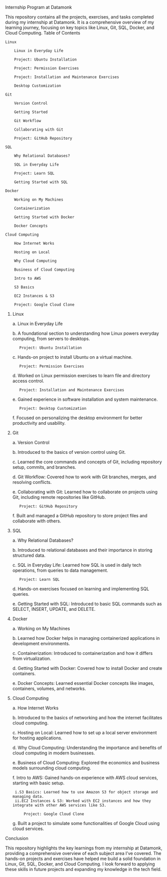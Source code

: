 Internship Program at Datamonk

This repository contains all the projects, exercises, and tasks completed during my internship at Datamonk. It is a comprehensive overview of my learning journey, focusing on key topics like Linux, Git, SQL, Docker, and Cloud Computing.
Table of Contents

    Linux

        Linux in Everyday Life

        Project: Ubuntu Installation

        Project: Permission Exercises

        Project: Installation and Maintenance Exercises

        Desktop Customization

    Git

        Version Control

        Getting Started

        Git Workflow

        Collaborating with Git

        Project: GitHub Repository

    SQL

        Why Relational Databases?

        SQL in Everyday Life

        Project: Learn SQL

        Getting Started with SQL

    Docker

        Working on My Machines

        Containerization

        Getting Started with Docker

        Docker Concepts

    Cloud Computing

        How Internet Works

        Hosting on Local

        Why Cloud Computing

        Business of Cloud Computing

        Intro to AWS

        S3 Basics

        EC2 Instances & S3

        Project: Google Cloud Clone

1. Linux


    a. Linux in Everyday Life

    b. A foundational section to understanding how Linux powers everyday computing, from servers to desktops.
   
          Project: Ubuntu Installation

    c. Hands-on project to install Ubuntu on a virtual machine.
   
          Project: Permission Exercises

    d. Worked on Linux permission exercises to learn file and directory access control.
   
          Project: Installation and Maintenance Exercises

    e. Gained experience in software installation and system maintenance.
   
          Project: Desktop Customization

    f. Focused on personalizing the desktop environment for better productivity and usability.
   
   
3. Git

 
    a. Version Control

    b. Introduced to the basics of version control using Git.

    c. Learned the core commands and concepts of Git, including repository setup, commits, and branches.
   
    d. Git Workflow: Covered how to work with Git branches, merges, and resolving conflicts.
   
    e. Collaborating with Git: Learned how to collaborate on projects using Git, including remote repositories like GitHub.
   
          Project: GitHub Repository
   
    f. Built and managed a GitHub repository to store project files and collaborate with others.

   
   
3. SQL

   
    a. Why Relational Databases?

    b. Introduced to relational databases and their importance in storing structured data.
   
    c. SQL in Everyday Life: Learned how SQL is used in daily tech operations, from queries to data management.
   
          Project: Learn SQL

    d. Hands-on exercises focused on learning and implementing SQL queries.
   
    e. Getting Started with SQL: Introduced to basic SQL commands such as SELECT, INSERT, UPDATE, and DELETE.
   
   
4. Docker

   
    a. Working on My Machines

    b. Learned how Docker helps in managing containerized applications in development environments.
   
    c. Containerization: Introduced to containerization and how it differs from virtualization.
   
    d. Getting Started with Docker: Covered how to install Docker and create containers.
   
    e. Docker Concepts: Learned essential Docker concepts like images, containers, volumes, and networks.

   
   
5. Cloud Computing

   
    a. How Internet Works

    b. Introduced to the basics of networking and how the internet facilitates cloud computing.
   
    c. Hosting on Local: Learned how to set up a local server environment for hosting applications.
   
    d. Why Cloud Computing: Understanding the importance and benefits of cloud computing in modern businesses.
   
    e. Business of Cloud Computing: Explored the economics and business models surrounding cloud computing.
   
    f. Intro to AWS: Gained hands-on experience with AWS cloud services, starting with basic setup.
   
        i.S3 Basics: Learned how to use Amazon S3 for object storage and managing data.
        ii.EC2 Instances & S3: Worked with EC2 instances and how they integrate with other AWS services like S3.
   
            Project: Google Cloud Clone

    g. Built a project to simulate some functionalities of Google Cloud using cloud services.
   
   
Conclusion


This repository highlights the key learnings from my internship at Datamonk, providing a comprehensive overview of each subject area I’ve covered. The hands-on projects and exercises have helped me build a solid foundation in Linux, Git, SQL, Docker, and Cloud Computing. I look forward to applying these skills in future projects and expanding my knowledge in the tech field.
